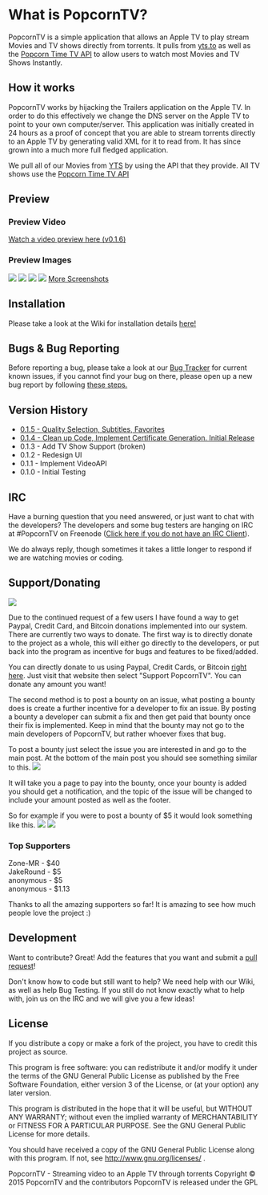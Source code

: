 # What is PopcornTV?

PopcornTV is a simple application that allows an Apple TV to play stream Movies and TV shows directly from torrents. It pulls from [yts.to](https://yts.to/) as well as the [Popcorn Time TV API](https://git.popcorntime.io/popcorntime/eztv-api/tree/master) to allow users to watch most Movies and TV Shows Instantly.

## How it works

PopcornTV works by hijacking the Trailers application on the Apple TV. In order to do this effectively we change the DNS server on the Apple TV to point to your own computer/server. This application was initially created in 24 hours as a proof of concept that you are able to stream torrents directly to an Apple TV by generating valid XML for it to read from. It has since grown into a much more full fledged application.

We pull all of our Movies from [YTS](https://yts.to/) by using the API that they provide. All TV shows use the [Popcorn Time TV API](https://git.popcorntime.io/popcorntime/eztv-api/tree/master)

## Preview
### Preview Video
[Watch a video preview here (v0.1.6)](https://www.youtube.com/watch?v=yPEuLzNiCEo)

### Preview Images
![](http://i.imgur.com/7dB9zGp.jpg)
![](http://i.imgur.com/vigyOsZ.jpg)
![](http://i.imgur.com/296kywf.jpg)
![](http://i.imgur.com/S0yrFHo.jpg)
[More Screenshots](http://imgur.com/a/bKobV)

## Installation

Please take a look at the Wiki for installation details [here!](https://github.com/OstlerDev/PopcornTV/wiki/How-to-Install)

## Bugs & Bug Reporting
Before reporting a bug, please take a look at our [Bug Tracker](https://github.com/OstlerDev/PopcornTV/issues) for current known issues, if you cannot find your bug on there, please open up a new bug report by following [these steps.](https://github.com/OstlerDev/PopcornTV/wiki/How-to-report-an-issue)


## Version History
- [0.1.5 - Quality Selection, Subtitles, Favorites](https://github.com/OstlerDev/PopcornTV/releases/tag/v0.1.5)
- [0.1.4 - Clean up Code, Implement Certificate Generation. Initial Release](https://github.com/OstlerDev/PopcornTV/releases/tag/v0.1.4)
- 0.1.3 - Add TV Show Support (broken)
- 0.1.2 - Redesign UI
- 0.1.1 - Implement VideoAPI
- 0.1.0 - Initial Testing

## IRC

Have a burning question that you need answered, or just want to chat with the developers? The developers and some bug testers are hanging on IRC at #PopcornTV on Freenode ([Click here if you do not have an IRC Client](http://webchat.freenode.net/?channels=PopcornTV)).

We do always reply, though sometimes it takes a little longer to respond if we are watching movies or coding.


## Support/Donating

![](https://d2bbtvgnhux6eq.cloudfront.net/assets/Bountysource-green-712770df4397a3bc6f5b56b90402763c.png)

Due to the continued request of a few users I have found a way to get Paypal, Credit Card, and Bitcoin donations implemented into our system. There are currently two ways to donate. The first way is to directly donate to the project as a whole, this will either go directly to the developers, or put back into the program as incentive for bugs and features to be fixed/added.

You can directly donate to us using Paypal, Credit Cards, or Bitcoin [right here](https://www.bountysource.com/teams/popcorntv). Just visit that website then select "Support PopcornTV". You can donate any amount you want!

The second method is to post a bounty on an issue, what posting a bounty does is create a further incentive for a developer to fix an issue. By posting a bounty a developer can submit a fix and then get paid that bounty once their fix is implemented. Keep in mind that the bounty may not go to the main developers of PopcornTV, but rather whoever fixes that bug.

To post a bounty just select the issue you are interested in and go to the main post. At the bottom of the main post you should see something similar to this.
![](http://i.imgur.com/0vsyFaB.png)

It will take you a page to pay into the bounty, once your bounty is added you should get a notification, and the topic of the issue will be changed to include your amount posted as well as the footer.

So for example if you were to post a bounty of $5 it would look something like this.
![](http://i.imgur.com/sIfPOeY.png)
![](http://i.imgur.com/hvbL4bz.png)

### Top Supporters
Zone-MR - $40  
JakeRound - $5  
anonymous - $5  
anonymous - $1.13  

Thanks to all the amazing supporters so far! It is amazing to see how much people love the project :)

## Development

Want to contribute? Great! Add the features that you want and submit a [pull request](https://github.com/OstlerDev/PopcornTV/pulls)! 

Don't know how to code but still want to help? We need help with our Wiki, as well as help Bug Testing. If you still do not know exactly what to help with, join us on the IRC and we will give you a few ideas!

License
----

If you distribute a copy or make a fork of the project, you have to credit this project as source.

This program is free software: you can redistribute it and/or modify
it under the terms of the GNU General Public License as published by
the Free Software Foundation, either version 3 of the License, or
(at your option) any later version.

This program is distributed in the hope that it will be useful,
but WITHOUT ANY WARRANTY; without even the implied warranty of
MERCHANTABILITY or FITNESS FOR A PARTICULAR PURPOSE.  See the
GNU General Public License for more details.

You should have received a copy of the GNU General Public License
along with this program.  If not, see http://www.gnu.org/licenses/ .


PopcornTV - Streaming video to an Apple TV through torrents
Copyright © 2015  PopcornTV and the contributors
PopcornTV is released under the GPL
